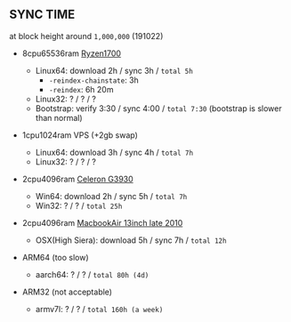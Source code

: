 SYNC TIME
---------
at block height around `1,000,000` (191022)

- 8cpu65536ram [Ryzen1700](https://en.wikichip.org/wiki/amd/ryzen_7/1700)
  * Linux64: download 2h / sync 3h / `total 5h`
    - `-reindex-chainstate`: 3h
    - `-reindex`: 6h 20m 
  * Linux32: ? / ? / ?
  * Bootstrap: verify 3:30 / sync 4:00 / `total 7:30` (bootstrap is slower than normal)

- 1cpu1024ram VPS (+2gb swap)
  * Linux64: download 3h / sync 4h / `total 7h`
  * Linux32: ? / ? / ?

- 2cpu4096ram [Celeron G3930](https://en.wikichip.org/wiki/intel/celeron/g3930)
  * Win64: download 2h / sync 5h / `total 7h`
  * Win32: ? / ? / `total 25h`

- 2cpu4096ram [MacbookAir 13inch late 2010](https://support.apple.com/kb/sp618)
  * OSX(High Siera): download 5h / sync 7h / `total 12h`
  
- ARM64 (too slow)
  * aarch64: ? / ? / `total 80h (4d)`
- ARM32 (not acceptable)
  * armv7l: ? / ? / `total 160h (a week)`
